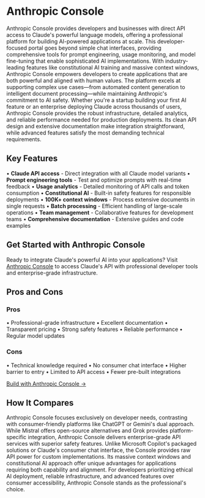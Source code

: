 # Anthropic Console

Anthropic Console provides developers and businesses with direct API access to Claude's powerful language models, offering a professional platform for building AI-powered applications at scale. This developer-focused portal goes beyond simple chat interfaces, providing comprehensive tools for prompt engineering, usage monitoring, and model fine-tuning that enable sophisticated AI implementations. With industry-leading features like constitutional AI training and massive context windows, Anthropic Console empowers developers to create applications that are both powerful and aligned with human values. The platform excels at supporting complex use cases—from automated content generation to intelligent document processing—while maintaining Anthropic's commitment to AI safety. Whether you're a startup building your first AI feature or an enterprise deploying Claude across thousands of users, Anthropic Console provides the robust infrastructure, detailed analytics, and reliable performance needed for production deployments. Its clean API design and extensive documentation make integration straightforward, while advanced features satisfy the most demanding technical requirements.

## Key Features

• **Claude API access** - Direct integration with all Claude model variants
• **Prompt engineering tools** - Test and optimize prompts with real-time feedback
• **Usage analytics** - Detailed monitoring of API calls and token consumption
• **Constitutional AI** - Built-in safety features for responsible deployments
• **100K+ context windows** - Process extensive documents in single requests
• **Batch processing** - Efficient handling of large-scale operations
• **Team management** - Collaborative features for development teams
• **Comprehensive documentation** - Extensive guides and code examples

## Get Started with Anthropic Console

Ready to integrate Claude's powerful AI into your applications? Visit [Anthropic Console](https://console.anthropic.com) to access Claude's API with professional developer tools and enterprise-grade infrastructure.

## Pros and Cons

### Pros
• Professional-grade infrastructure
• Excellent documentation
• Transparent pricing
• Strong safety features
• Reliable performance
• Regular model updates

### Cons
• Technical knowledge required
• No consumer chat interface
• Higher barrier to entry
• Limited to API access
• Fewer pre-built integrations

[Build with Anthropic Console →](https://console.anthropic.com)

## How It Compares

Anthropic Console focuses exclusively on developer needs, contrasting with consumer-friendly platforms like ChatGPT or Gemini's dual approach. While Mistral offers open-source alternatives and Grok provides platform-specific integration, Anthropic Console delivers enterprise-grade API services with superior safety features. Unlike Microsoft Copilot's packaged solutions or Claude's consumer chat interface, the Console provides raw API power for custom implementations. Its massive context windows and constitutional AI approach offer unique advantages for applications requiring both capability and alignment. For developers prioritizing ethical AI deployment, reliable infrastructure, and advanced features over consumer accessibility, Anthropic Console stands as the professional's choice.